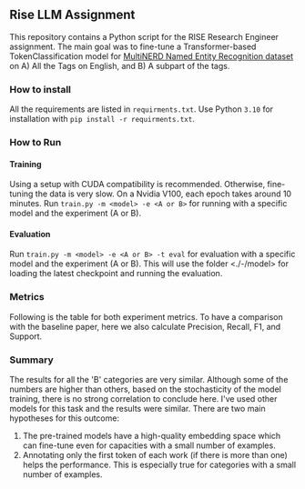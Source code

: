 ## Rise LLM Assignment
This repository contains a Python script for the RISE Research Engineer assignment. The main goal was to fine-tune a Transformer-based TokenClassification model for [MultiNERD Named Entity Recognition dataset](https://huggingface.co/datasets/Babelscape/multinerd?row=17) on A) All the Tags on English, and B) A subpart of the tags.

### How to install
All the requirements are listed in `requirments.txt`. Use Python `3.10` for installation with `pip install -r requirments.txt`.

### How to Run
#### Training
Using a setup with CUDA compatibility is recommended. Otherwise, fine-tuning the data is very slow. On a Nvidia V100, each epoch takes around 10 minutes.
Run `train.py -m <model> -e <A or B>` for running with a specific model and the experiment (A or B).

#### Evaluation
Run `train.py -m <model> -e <A or B> -t eval` for evaluation with a specific model and the experiment (A or B). This will use the folder <./<model>-<experiment>/model> for loading the latest checkpoint and running the evaluation.

### Metrics
Following is the table for both experiment metrics. To have a comparison with the baseline paper, here we also calculate Precision, Recall, F1, and Support.

### Summary
The results for all the 'B' categories are very similar. Although some of the numbers are higher than others, based on the stochasticity of the model training, there is no strong correlation to conclude here. I've used other models for this task and the results were similar. 
There are two main hypotheses for this outcome:
1. The pre-trained models have a high-quality embedding space which can fine-tune even for capacities with a small number of examples.
2. Annotating only the first token of each work (if there is more than one) helps the performance. This is especially true for categories with a small number of examples.
